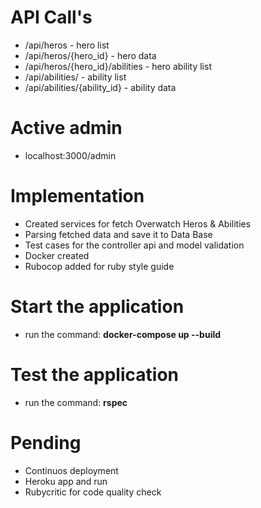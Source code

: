 # API Call's
  - /api/heros - hero list
  - /api/heros/{hero_id} - hero data
  - /api/heros/{hero_id}/abilities - hero ability list
  - /api/abilities/ - ability list
  - /api/abilities/{ability_id} - ability data

# Active admin
  - localhost:3000/admin

# Implementation
  - Created services for fetch Overwatch Heros & Abilities
  - Parsing fetched data and save it to Data Base
  - Test cases for the controller api and model validation
  - Docker created
  - Rubocop added for ruby style guide

# Start the application
  - run the command: **docker-compose up --build**

# Test the application
  - run the command: **rspec**

# Pending
  - Continuos deployment
  - Heroku app and run
  - Rubycritic for code quality check